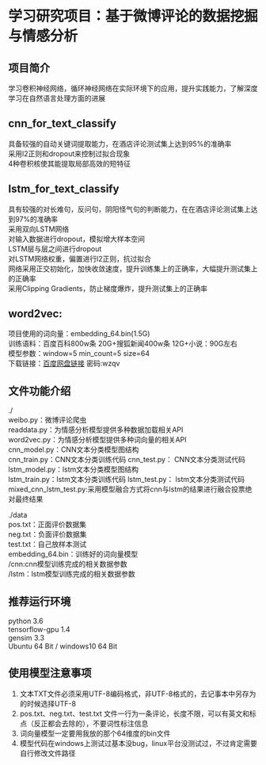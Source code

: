 # 学习研究项目：基于微博评论的数据挖掘与情感分析


## 项目简介
学习卷积神经网络，循环神经网络在实际环境下的应用，提升实践能力，了解深度学习在自然语言处理方面的进展

## cnn_for_text_classify
具备较强的自动关键词提取能力，在酒店评论测试集上达到95%的准确率  
采用l2正则和dropout来控制过拟合现象  
4种卷积核使其能提取局部高效的短特征  

## lstm_for_text_classify
具有较强的对长难句，反问句，阴阳怪气句的判断能力，在在酒店评论测试集上达到97%的准确率  
采用双向LSTM网络  
对输入数据进行dropout，模拟增大样本空间  
LSTM层与层之间进行dropout  
对LSTM网络权重，偏置进行l2正则，抗过拟合  
网络采用正交初始化，加快收敛速度，提升训练集上的正确率，大幅提升测试集上的正确率  
采用Clipping Gradients，防止梯度爆炸，提升测试集上的正确率

## word2vec:
项目使用的词向量：embedding_64.bin(1.5G)  
训练语料：百度百科800w条 20G+搜狐新闻400w条 12G+小说：90G左右  
模型参数：window=5 min_count=5 size=64  
下载链接：[百度网盘链接](https://pan.baidu.com/s/1o7MWrnc)      密码:wzqv


## 文件功能介绍
./  
weibo.py：微博评论爬虫  
readdata.py：为情感分析模型提供多种数据加载相关API  
word2vec.py：为情感分析模型提供多种词向量的相关API  
cnn_model.py：CNN文本分类模型图结构  
cnn_train.py：CNN文本分类训练代码
cnn_test.py： CNN文本分类测试代码
lstm_model.py：lstm文本分类模型图结构  
lstm_train.py：lstm文本分类训练代码
lstm_test.py： lstm文本分类测试代码
mixed_cnn_lstm_test.py:采用模型融合方式将cnn与lstm的结果进行融合投票绝对最终结果

./data  
pos.txt：正面评价数据集  
neg.txt：负面评价数据集  
test.txt：自己放样本测试  
embedding_64.bin：训练好的词向量模型  
/cnn:cnn模型训练完成的相关数据参数  
/lstm：lstm模型训练完成的相关数据参数  


## 推荐运行环境
python 3.6  
tensorflow-gpu 1.4  
gensim 3.3  
Ubuntu 64 Bit / windows10 64 Bit  

## 使用模型注意事项
1. 文本TXT文件必须采用UTF-8编码格式，非UTF-8格式的，去记事本中另存为的时候选择UTF-8
2. pos.txt、neg.txt、test.txt 文件一行为一条评论，长度不限，可以有英文和标点（反正都会去除的），不要词性标注信息
3. 词向量模型一定要用我放的那个64维度的bin文件
4.  模型代码在windows上测试过基本没bug，linux平台没测试过，不过肯定需要自行修改文件路径
